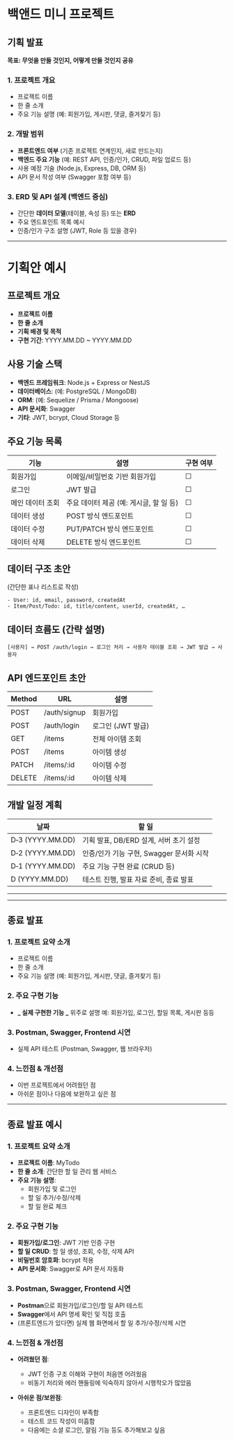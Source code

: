 # 백앤드 미니 프로젝트

## 기획 발표

**목표: 무엇을 만들 것인지, 어떻게 만들 것인지 공유**

### 1. 프로젝트 개요

- 프로젝트 이름
- 한 줄 소개
- 주요 기능 설명 (예: 회원가입, 게시판, 댓글, 즐겨찾기 등)

### 2. 개발 범위

- **프론트엔드 여부** (기존 프로젝트 연계인지, 새로 만드는지)
- **백엔드 주요 기능** (예: REST API, 인증/인가, CRUD, 파일 업로드 등)
- 사용 예정 기술 (Node.js, Express, DB, ORM 등)
- API 문서 작성 여부 (Swagger 포함 여부 등)

### 3. ERD 및 API 설계 (백엔드 중심)

- 간단한 **데이터 모델**(테이블, 속성 등) 또는 **ERD**
- 주요 엔드포인트 목록 예시
- 인증/인가 구조 설명 (JWT, Role 등 있을 경우)

---

# 기획안 예시

## 프로젝트 개요

- **프로젝트 이름**
- **한 줄 소개**
- **기획 배경 및 목적**
- **구현 기간**: YYYY.MM.DD ~ YYYY.MM.DD

## 사용 기술 스택

- **백엔드 프레임워크**: Node.js + Express or NestJS
- **데이터베이스**: (예: PostgreSQL / MongoDB)
- **ORM**: (예: Sequelize / Prisma / Mongoose)
- **API 문서화**: Swagger
- **기타**: JWT, bcrypt, Cloud Storage 등

## 주요 기능 목록

| 기능             | 설명                                    | 구현 여부 |
| ---------------- | --------------------------------------- | --------- |
| 회원가입         | 이메일/비밀번호 기반 회원가입           | ☐         |
| 로그인           | JWT 발급                                | ☐         |
| 메인 데이터 조회 | 주요 데이터 제공 (예: 게시글, 할 일 등) | ☐         |
| 데이터 생성      | POST 방식 엔드포인트                    | ☐         |
| 데이터 수정      | PUT/PATCH 방식 엔드포인트               | ☐         |
| 데이터 삭제      | DELETE 방식 엔드포인트                  | ☐         |

## 데이터 구조 초안

(간단한 표나 리스트로 작성)

```
- User: id, email, password, createdAt
- Item/Post/Todo: id, title/content, userId, createdAt, …

```

## 데이터 흐름도 (간략 설명)

```
[사용자] → POST /auth/login → 로그인 처리 → 사용자 테이블 조회 → JWT 발급 → 사용자

```

## API 엔드포인트 초안

| Method | URL          | 설명              |
| ------ | ------------ | ----------------- |
| POST   | /auth/signup | 회원가입          |
| POST   | /auth/login  | 로그인 (JWT 발급) |
| GET    | /items       | 전체 아이템 조회  |
| POST   | /items       | 아이템 생성       |
| PATCH  | /items/:id   | 아이템 수정       |
| DELETE | /items/:id   | 아이템 삭제       |

## 개발 일정 계획

| 날짜             | 할 일                                    |
| ---------------- | ---------------------------------------- |
| D‑3 (YYYY.MM.DD) | 기획 발표, DB/ERD 설계, 서버 초기 설정   |
| D‑2 (YYYY.MM.DD) | 인증/인가 기능 구현, Swagger 문서화 시작 |
| D‑1 (YYYY.MM.DD) | 주요 기능 구현 완료 (CRUD 등)            |
| D (YYYY.MM.DD)   | 테스트 진행, 발표 자료 준비, 종료 발표   |

---

---

## 종료 발표

### 1. 프로젝트 요약 소개

- 프로젝트 이름
- 한 줄 소개
- 주요 기능 설명 (예: 회원가입, 게시판, 댓글, 즐겨찾기 등)

### 2. 주요 구현 기능

- **_ 실제 구현한 기능 _** 위주로 설명
  예: 회원가입, 로그인, 할일 목록, 게시판 등등

### 3. Postman, Swagger, Frontend 시연

- 실제 API 테스트 (Postman, Swagger, 웹 브라우저)

### 4. 느낀점 & 개선점

- 이번 프로젝트에서 어려웠던 점
- 아쉬운 점이나 다음에 보완하고 싶은 점

---

## 종료 발표 예시

### 1. 프로젝트 요약 소개

- **프로젝트 이름**: MyTodo
- **한 줄 소개**: 간단한 할 일 관리 웹 서비스
- **주요 기능 설명**:
  - 회원가입 및 로그인
  - 할 일 추가/수정/삭제
  - 할 일 완료 체크

### 2. 주요 구현 기능

- **회원가입/로그인**: JWT 기반 인증 구현
- **할 일 CRUD**: 할 일 생성, 조회, 수정, 삭제 API
- **비밀번호 암호화**: bcrypt 적용
- **API 문서화**: Swagger로 API 문서 자동화

### 3. Postman, Swagger, Frontend 시연

- **Postman**으로 회원가입/로그인/할 일 API 테스트
- **Swagger**에서 API 명세 확인 및 직접 호출
- (프론트엔드가 있다면) 실제 웹 화면에서 할 일 추가/수정/삭제 시연

### 4. 느낀점 & 개선점

- **어려웠던 점**:

  - JWT 인증 구조 이해와 구현이 처음엔 어려웠음
  - 비동기 처리와 에러 핸들링에 익숙하지 않아서 시행착오가 많았음

- **아쉬운 점/보완점**:
  - 프론트엔드 디자인이 부족함
  - 테스트 코드 작성이 미흡함
  - 다음에는 소셜 로그인, 알림 기능 등도 추가해보고 싶음
